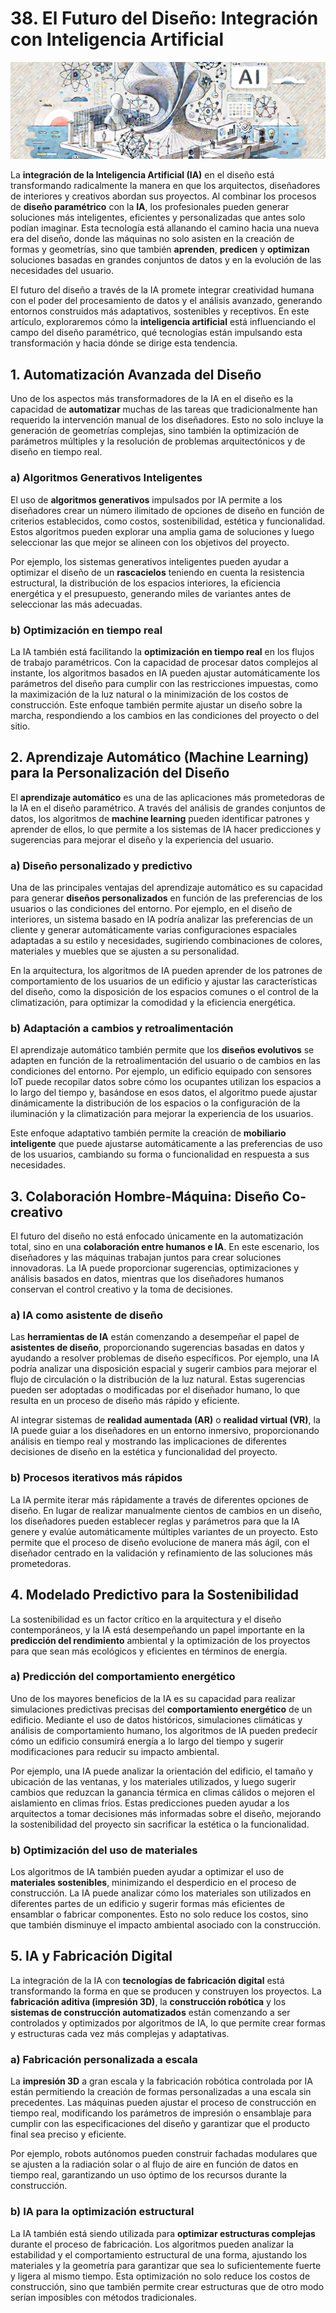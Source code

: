 # 38. El Futuro del Diseño: Integración con Inteligencia Artificial

![imagen30-clase38](seccion8-imagenes/2024-09-28_14-12-49-08afd32c89f6bd68961dee7a3a2b6ea3.webp)

La **integración de la Inteligencia Artificial (IA)** en el diseño está transformando radicalmente la manera en que los arquitectos, diseñadores
de interiores y creativos abordan sus proyectos. Al combinar los procesos de **diseño paramétrico** con la **IA**, los profesionales
pueden generar soluciones más inteligentes, eficientes y personalizadas que antes solo podían imaginar. Esta tecnología está allanando el camino
hacia una nueva era del diseño, donde las máquinas no solo asisten en la creación de formas y geometrías, sino que también **aprenden**,
**predicen** y **optimizan** soluciones basadas en grandes conjuntos de datos y en la evolución de las necesidades del usuario.

El futuro del diseño a través de la IA promete integrar creatividad humana con el poder del procesamiento de datos y el análisis avanzado,
generando entornos construidos más adaptativos, sostenibles y receptivos. En este artículo, exploraremos cómo la **inteligencia artificial**
está influenciando el campo del diseño paramétrico, qué tecnologías están impulsando esta transformación y hacia dónde se dirige esta
tendencia.

## 1. **Automatización Avanzada del Diseño**

Uno de los aspectos más transformadores de la IA en el diseño es la capacidad de **automatizar** muchas de las tareas que tradicionalmente
han requerido la intervención manual de los diseñadores. Esto no solo incluye la generación de geometrías complejas, sino también la
optimización de parámetros múltiples y la resolución de problemas arquitectónicos y de diseño en tiempo real.

### a) Algoritmos Generativos Inteligentes

El uso de **algoritmos generativos** impulsados por IA permite a los diseñadores crear un número ilimitado de opciones de diseño en función de
criterios establecidos, como costos, sostenibilidad, estética y funcionalidad. Estos algoritmos pueden explorar una amplia gama de
soluciones y luego seleccionar las que mejor se alineen con los objetivos del proyecto.

Por ejemplo, los sistemas generativos inteligentes pueden ayudar a optimizar el diseño de un **rascacielos** teniendo en cuenta la
resistencia estructural, la distribución de los espacios interiores, la eficiencia energética y el presupuesto, generando miles de variantes
antes de seleccionar las más adecuadas.

### b) Optimización en tiempo real

La IA también está facilitando la **optimización en tiempo real** en los flujos de trabajo paramétricos. Con la capacidad de procesar datos
complejos al instante, los algoritmos basados en IA pueden ajustar automáticamente los parámetros del diseño para cumplir con las
restricciones impuestas, como la maximización de la luz natural o la minimización de los costos de construcción. Este enfoque también permite
ajustar un diseño sobre la marcha, respondiendo a los cambios en las condiciones del proyecto o del sitio.

## 2. **Aprendizaje Automático (Machine Learning) para la Personalización del Diseño**

El **aprendizaje automático** es una de las aplicaciones más prometedoras de la IA en el diseño paramétrico. A través del análisis de
grandes conjuntos de datos, los algoritmos de **machine learning** pueden identificar patrones y aprender de ellos, lo que permite a los
sistemas de IA hacer predicciones y sugerencias para mejorar el diseño y la experiencia del usuario.

### a) Diseño personalizado y predictivo

Una de las principales ventajas del aprendizaje automático es su capacidad para generar **diseños personalizados** en función de las
preferencias de los usuarios o las condiciones del entorno. Por ejemplo, en el diseño de interiores, un sistema basado en IA podría analizar las
preferencias de un cliente y generar automáticamente varias configuraciones espaciales adaptadas a su estilo y necesidades,
sugiriendo combinaciones de colores, materiales y muebles que se ajusten a su personalidad.

En la arquitectura, los algoritmos de IA pueden aprender de los patrones de comportamiento de los usuarios de un edificio y ajustar las
características del diseño, como la disposición de los espacios comunes o el control de la climatización, para optimizar la comodidad y la
eficiencia energética.

### b) Adaptación a cambios y retroalimentación

El aprendizaje automático también permite que los **diseños evolutivos** se adapten en función de la retroalimentación del usuario o de cambios en
las condiciones del entorno. Por ejemplo, un edificio equipado con sensores IoT puede recopilar datos sobre cómo los ocupantes utilizan los
espacios a lo largo del tiempo y, basándose en esos datos, el algoritmo puede ajustar dinámicamente la distribución de los espacios o la
configuración de la iluminación y la climatización para mejorar la experiencia de los usuarios.

Este enfoque adaptativo también permite la creación de **mobiliario inteligente** que puede ajustarse automáticamente a las preferencias de
uso de los usuarios, cambiando su forma o funcionalidad en respuesta a sus necesidades.

## 3. **Colaboración Hombre-Máquina: Diseño Co-creativo**

El futuro del diseño no está enfocado únicamente en la automatización total, sino en una **colaboración entre humanos e IA**. En este
escenario, los diseñadores y las máquinas trabajan juntos para crear soluciones innovadoras. La IA puede proporcionar sugerencias,
optimizaciones y análisis basados en datos, mientras que los diseñadores humanos conservan el control creativo y la toma de decisiones.

### a) IA como asistente de diseño

Las **herramientas de IA** están comenzando a desempeñar el papel de **asistentes de diseño**, proporcionando sugerencias basadas en datos y
ayudando a resolver problemas de diseño específicos. Por ejemplo, una IA podría analizar una disposición espacial y sugerir cambios para mejorar
el flujo de circulación o la distribución de la luz natural. Estas sugerencias pueden ser adoptadas o modificadas por el diseñador humano,
lo que resulta en un proceso de diseño más rápido y eficiente.

Al integrar sistemas de **realidad aumentada (AR)** o **realidad virtual (VR)**, la IA puede guiar a los diseñadores en un entorno inmersivo,
proporcionando análisis en tiempo real y mostrando las implicaciones de diferentes decisiones de diseño en la estética y funcionalidad del proyecto.

### b) Procesos iterativos más rápidos

La IA permite iterar más rápidamente a través de diferentes opciones de diseño. En lugar de realizar manualmente cientos de cambios en un diseño,
los diseñadores pueden establecer reglas y parámetros para que la IA genere y evalúe automáticamente múltiples variantes de un proyecto. Esto
permite que el proceso de diseño evolucione de manera más ágil, con el diseñador centrado en la validación y refinamiento de las soluciones más
prometedoras.

## 4. **Modelado Predictivo para la Sostenibilidad**

La sostenibilidad es un factor crítico en la arquitectura y el diseño contemporáneos, y la IA está desempeñando un papel importante en la
**predicción del rendimiento** ambiental y la optimización de los proyectos para que sean más ecológicos y eficientes en términos de
energía.

### a) Predicción del comportamiento energético

Uno de los mayores beneficios de la IA es su capacidad para realizar simulaciones predictivas precisas del **comportamiento energético** de un
edificio. Mediante el uso de datos históricos, simulaciones climáticas y análisis de comportamiento humano, los algoritmos de IA pueden predecir
cómo un edificio consumirá energía a lo largo del tiempo y sugerir modificaciones para reducir su impacto ambiental.

Por ejemplo, una IA puede analizar la orientación del edificio, el tamaño y ubicación de las ventanas, y los materiales utilizados, y luego
sugerir cambios que reduzcan la ganancia térmica en climas cálidos o mejoren el aislamiento en climas fríos. Estas predicciones pueden ayudar
a los arquitectos a tomar decisiones más informadas sobre el diseño, mejorando la sostenibilidad del proyecto sin sacrificar la estética o la
funcionalidad.

### b) Optimización del uso de materiales

Los algoritmos de IA también pueden ayudar a optimizar el uso de **materiales sostenibles**, minimizando el desperdicio en el proceso de
construcción. La IA puede analizar cómo los materiales son utilizados en diferentes partes de un edificio y sugerir formas más eficientes de
ensamblar o fabricar componentes. Esto no solo reduce los costos, sino que también disminuye el impacto ambiental asociado con la construcción.

## 5. **IA y Fabricación Digital**

La integración de la IA con **tecnologías de fabricación digital** está transformando la forma en que se producen y construyen los proyectos. La
**fabricación aditiva (impresión 3D)**, la **construcción robótica** y los **sistemas de construcción automatizados** están comenzando a ser
controlados y optimizados por algoritmos de IA, lo que permite crear formas y estructuras cada vez más complejas y adaptativas.

### a) Fabricación personalizada a escala

La **impresión 3D** a gran escala y la fabricación robótica controlada por IA están permitiendo la creación de formas personalizadas a una
escala sin precedentes. Las máquinas pueden ajustar el proceso de construcción en tiempo real, modificando los parámetros de impresión o
ensamblaje para cumplir con las especificaciones del diseño y garantizar que el producto final sea preciso y eficiente.

Por ejemplo, robots autónomos pueden construir fachadas modulares que se ajusten a la radiación solar o al flujo de aire en función de datos en
tiempo real, garantizando un uso óptimo de los recursos durante la construcción.

### b) IA para la optimización estructural

La IA también está siendo utilizada para **optimizar estructuras complejas** durante el proceso de fabricación. Los algoritmos pueden
analizar la estabilidad y el comportamiento estructural de una forma, ajustando los materiales y la geometría para garantizar que sea lo
suficientemente fuerte y ligera al mismo tiempo. Esta optimización no solo reduce los costos de construcción, sino que también permite crear
estructuras que de otro modo serían imposibles con métodos tradicionales.